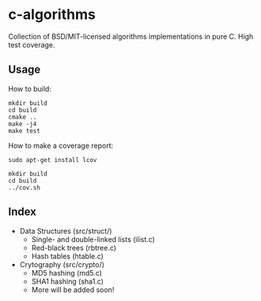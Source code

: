 # c-algorithms

Collection of BSD/MIT-licensed algorithms implementations in pure C. High test coverage.

## Usage

How to build:

```
mkdir build
cd build
cmake ..
make -j4
make test
```

How to make a coverage report:

```
sudo apt-get install lcov

mkdir build
cd build
../cov.sh
```

## Index

* Data Structures (src/struct/)
	* Single- and double-linked lists (ilist.c)
	* Red-black trees (rbtree.c)
	* Hash tables (htable.c)
* Crytography (src/crypto/)
	* MD5 hashing (md5.c)
	* SHA1 hashing (sha1.c)
	* More will be added soon!

